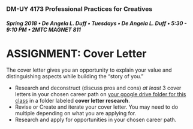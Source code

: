 ### DM-UY 4173 Professional Practices for Creatives
##### Spring 2018 • De Angela L. Duff • Tuesdays • De Angela L. Duff • 5:30 - 9:10 PM • 2MTC MAGNET 811

# ASSIGNMENT: Cover Letter

The cover letter gives you an opportunity to explain your value and distinguishing aspects while building the “story of you.”

* Research and deconstruct (discuss pros and cons) _at least_ 3 cover letters in your chosen career path on [your google drive folder for this class](deliverables.md) in a folder labeled **cover letter research**.
* Revise or Create and iterate your cover letter. You may need to do multiple depending on what you are applying for.
* Research and apply for opportunities in your chosen career path.

